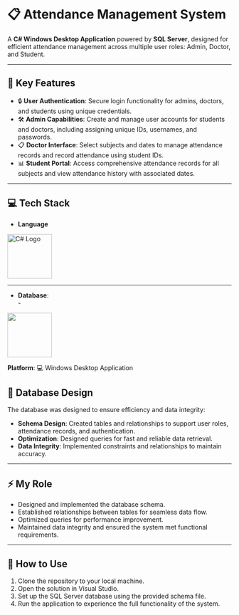 # 📋 Attendance Management System  

A **C# Windows Desktop Application** powered by **SQL Server**, designed for efficient attendance management across multiple user roles: Admin, Doctor, and Student.

---

## 🚀 Key Features  

- 🔒 **User Authentication**: Secure login functionality for admins, doctors, and students using unique credentials.  
- 🛠 **Admin Capabilities**: Create and manage user accounts for students and doctors, including assigning unique IDs, usernames, and passwords.  
- 📋 **Doctor Interface**: Select subjects and dates to manage attendance records and record attendance using student IDs.  
- 📊 **Student Portal**: Access comprehensive attendance records for all subjects and view attendance history with associated dates.  

---

## 💻 Tech Stack  

- **Language**
<p align="left">
<a href="https://www.w3schools.com/cs/index.php">
<img src="https://miro.medium.com/v2/resize:fit:1400/format:webp/1*_NVBTVdmjt3Qvq3CZOySXg.png" alt="C# Logo" width="100"/>
</a>
  </p> 
  
---

- **Database**:  
 -<p align="left">
<a href="https://www.w3schools.com/sql/default.asp">
<img src="https://e7.pngegg.com/pngimages/28/601/png-clipart-sql-logo-illustration-microsoft-azure-sql-database-microsoft-sql-server-database-blue-text.png" width="100"/>
</a>
  </p> 
  
**Platform**: 💻 Windows Desktop Application  


## 📁 Database Design  

The database was designed to ensure efficiency and data integrity:  
- **Schema Design**: Created tables and relationships to support user roles, attendance records, and authentication.  
- **Optimization**: Designed queries for fast and reliable data retrieval.  
- **Data Integrity**: Implemented constraints and relationships to maintain accuracy.

---

## ⚡ My Role  

- Designed and implemented the database schema.  
- Established relationships between tables for seamless data flow.  
- Optimized queries for performance improvement.  
- Maintained data integrity and ensured the system met functional requirements.  

---

## 🌟 How to Use  

1. Clone the repository to your local machine.  
2. Open the solution in Visual Studio.  
3. Set up the SQL Server database using the provided schema file.  
4. Run the application to experience the full functionality of the system.

